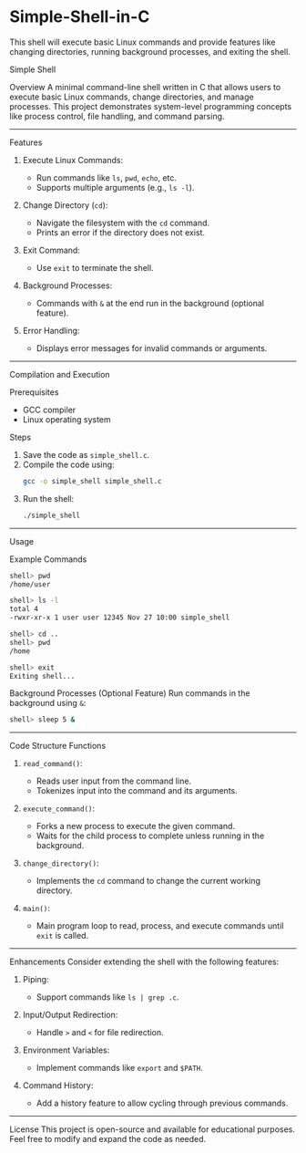 # Simple-Shell-in-C
This shell will execute basic Linux commands and provide features like changing directories, running background processes, and exiting the shell.

 Simple Shell

 Overview
A minimal command-line shell written in C that allows users to execute basic Linux commands, change directories, and manage processes. This project demonstrates system-level programming concepts like process control, file handling, and command parsing.

---

 Features
1. Execute Linux Commands:
   - Run commands like `ls`, `pwd`, `echo`, etc.
   - Supports multiple arguments (e.g., `ls -l`).

2. Change Directory (`cd`):
   - Navigate the filesystem with the `cd` command.
   - Prints an error if the directory does not exist.

3. Exit Command:
   - Use `exit` to terminate the shell.

4. Background Processes:
   - Commands with `&` at the end run in the background (optional feature).

5. Error Handling:
   - Displays error messages for invalid commands or arguments.

---

 Compilation and Execution

 Prerequisites
- GCC compiler
- Linux operating system

 Steps
1. Save the code as `simple_shell.c`.
2. Compile the code using:
   ```bash
   gcc -o simple_shell simple_shell.c
   ```
3. Run the shell:
   ```bash
   ./simple_shell
   ```

---

 Usage

 Example Commands
```bash
shell> pwd
/home/user

shell> ls -l
total 4
-rwxr-xr-x 1 user user 12345 Nov 27 10:00 simple_shell

shell> cd ..
shell> pwd
/home

shell> exit
Exiting shell...
```

 Background Processes (Optional Feature)
Run commands in the background using `&`:
```bash
shell> sleep 5 &
```

---

 Code Structure
 Functions
1. `read_command()`:
   - Reads user input from the command line.
   - Tokenizes input into the command and its arguments.

2. `execute_command()`:
   - Forks a new process to execute the given command.
   - Waits for the child process to complete unless running in the background.

3. `change_directory()`:
   - Implements the `cd` command to change the current working directory.

4. `main()`:
   - Main program loop to read, process, and execute commands until `exit` is called.

---

 Enhancements
Consider extending the shell with the following features:
1. Piping:
   - Support commands like `ls | grep .c`.

2. Input/Output Redirection:
   - Handle `>` and `<` for file redirection.

3. Environment Variables:
   - Implement commands like `export` and `$PATH`.

4. Command History:
   - Add a history feature to allow cycling through previous commands.

---

 License
This project is open-source and available for educational purposes. Feel free to modify and expand the code as needed.


